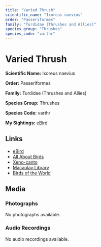 ```yaml
---
title: "Varied Thrush"
scientific_name: "Ixoreus naevius"
order: "Passeriformes"
family: "Turdidae (Thrushes and Allies)"
species_group: "Thrushes"
species_code: "varthr"
---
```


# Varied Thrush

**Scientific Name:** Ixoreus naevius

**Order:** Passeriformes

**Family:** Turdidae (Thrushes and Allies)

**Species Group:** Thrushes

**Species Code:** varthr

**My Sightings:** [eBird](https://ebird.org/lifelist?r=world&time=life&spp=varthr)

## Links
* [eBird](https://ebird.org/species/varthr) 
* [All About Birds](https://www.allaboutbirds.org/guide/varthr) 
* [Xeno-canto](https://www.xeno-canto.org/species/ixoreus-naevius) 
* [Macaulay Library](https://search.macaulaylibrary.org/catalog?taxonCode=varthr&sort=rating_rank_desc)
* [Birds of the World](https://birdsoftheworld.org/bow/species/varthr)

## Media
### Photographs
No photographs available.

### Audio Recordings
No audio recordings available.
